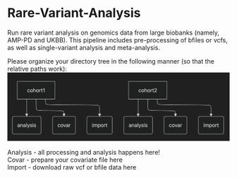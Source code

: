 # Rare-Variant-Analysis
Run rare variant analysis on genomics data from large biobanks (namely, AMP-PD and UKBB). This pipeline includes pre-processing of bfiles or vcfs, as well as single-variant analysis and meta-analysis.


Please organize your directory tree in the following manner (so that the relative paths work):
![schema1](https://github.com/Sajanth1/Rare-Variant-Analysis/blob/main/Media/Schema1.png)

Analysis - all processing and analysis happens here! <br/>
Covar - prepare your covariate file here <br/>
Import - download raw vcf or bfile data here <br/>
